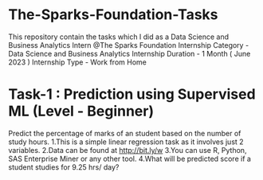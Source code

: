 # The-Sparks-Foundation-Tasks
This repository contain the tasks which I did as a Data Science and Business Analytics Intern @The Sparks Foundation
Internship Category - Data Science and Business Analytics
Internship Duration - 1 Month ( June 2023 )
Internship Type - Work from Home
# Task-1 : Prediction using Supervised ML (Level - Beginner)
Predict the percentage of marks of an student based on the number of study hours.
 1.This is a simple linear regression task as it involves just 2 variables.
 2.Data can be found at http://bit.ly/w
 3.You can use R, Python, SAS Enterprise Miner or any other tool.
 4.What will be predicted score if a student studies for 9.25 hrs/ day?

